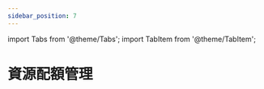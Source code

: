 ```yaml
---
sidebar_position: 7
---
```


import Tabs from '@theme/Tabs';
import TabItem from '@theme/TabItem';

# 資源配額管理
